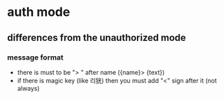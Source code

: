 # auth mode

## differences from the unauthorized mode

### message format

- there is must to be "> " after name ({name}> {text})
- if there is magic key (like 리㹰) then you must add "<" sign after it (not always)
